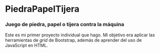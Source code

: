 # PiedraPapelTijera
### Juego de piedra, papel o tijera contra la máquina

Este es mi primer proyecto individual que hago. Mi objetivo era aplicar las herramientas de *grid* de Bootstrap, además de aprender del uso de JavaScript en HTML.
